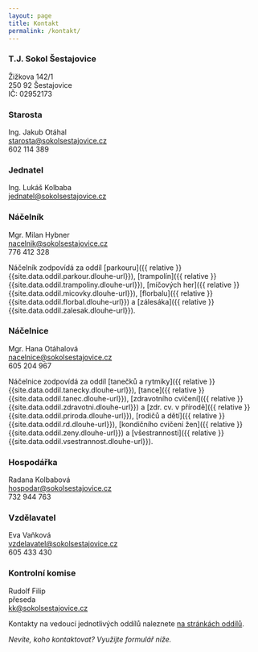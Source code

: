 ```yaml
---
layout: page
title: Kontakt
permalink: /kontakt/
---
```


### T.J. Sokol Šestajovice

Žižkova 142/1  
250 92 Šestajovice  
IČ: 02952173  

### Starosta

Ing. Jakub Otáhal  
[starosta@sokolsestajovice.cz](mailto:starosta@sokolsestajovice.cz)  
602 114 389

### Jednatel

Ing. Lukáš Kolbaba  
[jednatel@sokolsestajovice.cz](mailto:jednatel@sokolsestajovice.cz)  

### Náčelník

Mgr. Milan Hybner  
[nacelnik@sokolsestajovice.cz](mailto:nacelnik@sokolsestajovice.cz)  
776 412 328

Náčelník zodpovídá za oddíl 
[parkouru]({{ relative }}{{site.data.oddil.parkour.dlouhe-url}}), 
[trampolín]({{ relative }}{{site.data.oddil.trampoliny.dlouhe-url}}), 
[míčových her]({{ relative }}{{site.data.oddil.micovky.dlouhe-url}}), 
[florbalu]({{ relative }}{{site.data.oddil.florbal.dlouhe-url}}) a 
[zálesáka]({{ relative }}{{site.data.oddil.zalesak.dlouhe-url}}).

### Náčelnice

Mgr. Hana Otáhalová  
[nacelnice@sokolsestajovice.cz](mailto:nacelnice@sokolsestajovice.cz)    
605 204 967

Náčelnice zodpovídá za oddíl 
[tanečků a rytmiky]({{ relative }}{{site.data.oddil.tanecky.dlouhe-url}}), 
[tance]({{ relative }}{{site.data.oddil.tanec.dlouhe-url}}), 
[zdravotního cvičení]({{ relative }}{{site.data.oddil.zdravotni.dlouhe-url}}) a 
[zdr. cv. v přírodě]({{ relative }}{{site.data.oddil.priroda.dlouhe-url}}), 
[rodičů a dětí]({{ relative }}{{site.data.oddil.rd.dlouhe-url}}), 
[kondičního cvičení žen]({{ relative }}{{site.data.oddil.zeny.dlouhe-url}}) a 
[všestrannosti]({{ relative }}{{site.data.oddil.vsestrannost.dlouhe-url}}).

### Hospodářka

Radana Kolbabová  
[hospodar@sokolsestajovice.cz](mailto:hospodar@sokolsestajovice.cz)  
732 944 763

### Vzdělavatel

Eva Vaňková  
[vzdelavatel@sokolsestajovice.cz](mailto:vzdelavatel@sokolsestajovice.cz)  
605 433 430

### Kontrolní komise

Rudolf Filip  
přeseda  
[kk@sokolsestajovice.cz](mailto:kk@sokolsestajovice.cz)

Kontakty na vedoucí jednotlivých oddílů naleznete [na stránkách oddílů](/index.html#oddily).

_Nevíte, koho kontaktovat? Využijte formulář níže._
